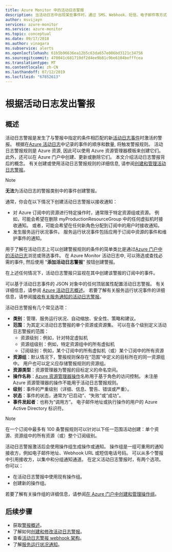 ```yaml
---
title: Azure Monitor 中的活动日志警报
description: 当活动日志中出现某些事件时，通过 SMS、Webhook、短信、电子邮件等方式进行通知。
author: msvijayn
services: azure-monitor
ms.service: azure-monitor
ms.topic: conceptual
ms.date: 09/17/2018
ms.author: vinagara
ms.subservice: alerts
ms.openlocfilehash: 61b5b96636ea12b5c63da657e006bd3121c34756
ms.sourcegitcommit: 470041c681719df2d4ee9b81c9be6104befffcea
ms.translationtype: MT
ms.contentlocale: zh-CN
ms.lasthandoff: 07/12/2019
ms.locfileid: "67852613"
---
```

# <a name="alerts-on-activity-log"></a>根据活动日志发出警报 

## <a name="overview"></a>概述
活动日志警报是发生了与警报中指定的条件相匹配的新[活动日志事件](activity-log-schema.md)时激活的警报。 根据在[Azure 活动日志](activity-logs-overview.md)中记录的事件的顺序和数量, 将触发警报规则。 活动日志警报规则是 Azure 资源, 因此可以使用 Azure 资源管理器模板来创建它们。 此外，还可以在 Azure 门户中创建、更新或删除它们。 本文介绍活动日志警报背后的概念。 有关创建或使用活动日志警报规则的详细信息, 请参阅[创建和管理活动日志警报](alerts-activity-log.md)。

> [!NOTE]
> **无法**为活动日志的警报类别中的事件创建警报。

通常，你会在以下情况下创建活动日志警报以接收通知：

* 对 Azure 订阅中的资源进行特定操作时，通常限于特定资源组或资源。 例如，可能会希望在删除 myProductionResourceGroup 中的任何虚拟机时接收通知。 或者，可能会希望在任何新角色分配到订阅中的用户时接收通知。
* 发生服务运行状况事件。 服务运行状况事件包括应用于订阅中资源的事件和维护事件的通知。

用于了解在活动日志上可以创建警报规则的条件的简单类比是通过[Azure 门户中的活动日志](activity-log-view.md#azure-portal)浏览或筛选事件。 在 Azure Monitor 活动日志中, 可以筛选或查找必需的事件, 然后使用 "**添加活动日志警报**" 按钮创建警报。

在上述任何情况下，活动日志警报只监视在其中创建该警报的订阅中的事件。

可以基于活动日志事件的 JSON 对象中的任何顶层属性配置活动日志警报。 有关详细信息，请参阅 [Azure 活动日志概述](./activity-logs-overview.md#categories-in-the-activity-log)。 若要了解有关服务运行状况事件的详细信息，请参阅[接收有关服务通知的活动日志警报](./alerts-activity-log-service-notifications.md)。 

活动日志警报有几个常见选项：

- **类别**：管理、服务运行状况、自动缩放、安全性、策略和建议。 
- **范围**：为其定义活动日志警报的单个资源或资源集。 可以在各个级别定义活动日志警报的范围：
    - 资源级别：例如，针对特定虚拟机
    - 资源组级别：例如，特定资源组中的所有虚拟机
    - 订阅级别：例如，某个订阅中的所有虚拟机（或）某个订阅中的所有资源
- **资源组**：默认情况下，警报规则保存在“范围”中定义的目标所在的同一资源组中。 用户也可以定义应存储警报规则的资源组。
- **资源类型**：资源管理器为警报的目标定义的命名空间。
- **操作名称**：[Azure 资源管理器操作](../../role-based-access-control/resource-provider-operations.md)名称用于基于角色的访问控制。 未注册 Azure 资源管理器的操作不能用于活动日志警报规则。
- **级别**：事件的严重级别（详细、信息、警告、错误或严重）。
- **状态**：事件的状态，通常为“已启动”、“失败”或“成功”。
- **事件发起者**：也称为“调用方”。 电子邮件地址或执行操作的用户的 Azure Active Directory 标识符。

> [!NOTE]
> 在一个订阅中最多有 100 条警报规则可以针对以下任一范围活动创建：单个资源、资源组中的所有资源（或）整个订阅级别。

活动日志警报激活后会使用操作组生成操作或通知。 操作组是一组可重用的通知接收方，例如电子邮件地址、Webhook URL 或短信电话号码。 可以从多个警报中引用接收方，以集中和分组通知通道。 在定义活动日志警报时，有两个选项。 你可以：

* 在活动日志警报中使用现有操作组。
* 创建新的操作组。

若要了解有关操作组的详细信息，请参阅[在 Azure 门户中创建和管理操作组](action-groups.md)。


## <a name="next-steps"></a>后续步骤

- 获取[警报概述](alerts-overview.md)。
- 了解如何[创建和修改活动日志警报](alerts-activity-log.md)。
- 查看[活动日志警报 webhook 架构](activity-log-alerts-webhook.md)。
- 了解[服务运行状况通知](service-notifications.md)。